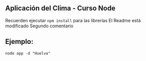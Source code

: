 ## Aplicación del Clima - Curso Node


Recuerden ejecutar ```npm install``` para las librerías
El Readme está modificado
Segundo comentario


## Ejemplo:
```
node app -d "Huelva" 
```
